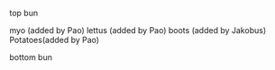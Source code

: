 top bun

myo (added by Pao)
lettus (added by Pao)
boots (added by Jakobus)
Potatoes(added by Pao)

bottom bun
